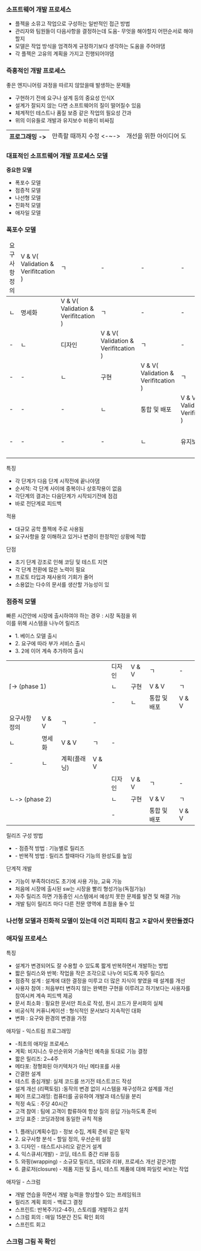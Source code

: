 <h3>소프트웨어 개발 프로세스</h3>
<ul>
	<li>플젝을 소뮤고 작업으로 구성하는 일반적인 접근 방법</li>
	<li>관리자와 팀원들이 다음사항을 결정하는데 도움- 무엇을 해야할지 어떤순서로 해야할지</li>
	<li>모델은 작업 방식을 엄격하게 규정하기보다 생각하는 도움을 주어야댐</li>
	<li>각 플젝은 고유의 계획을 가지고 진행되어야댐</li>
</ul>

<h3>즉흥적인 개발 프로세스</h3>
<p>좋은 엔지니어링 과정을 따르지 않았을때 발생하는 문제들</p>
<ul>
	<li>구현하기 전에 요구나 설계 등의 중요성 인식X</li>
	<li>설계가 잘되지 않는 다면 소프트웨어의 질이 떨어질수 있음</li>
	<li>체계적인 테스트나 품질 보증 같은 작업의 필요성 간과</li>
	<li>위의 이유들로 개발과 유지보수 비용이 비싸짐</li>
</ul>
<table>
	<thead>
		<tr>
			<th>프로그래밍 -></th>
			<td> 만족할 때까지 수정 <-~-></td>
			<td>개선을 위한 아이디어 도</td>
		</tr>
	</thead>
</table>


<h3>대표적인 소프트웨어 개발 프로세스 모델</h3>
<p><strong>중요한 모델</strong></p>
<ul>
	<li>폭포수 모델</li>
	<li>점증적 모델</li>
	<li>나선형 모델</li>
	<li>진화적 모델</li>
	<li>애자일 모델</li>
</ul>


<h3>폭포수 모델</h3>
<table>
	<thead>
		<tr>
			<td>요구사항 정의</td>
			<td>V & V( Validation & Verifitcation ) </td>
			<td>ㄱ</td>
			<td>-</td>
			<td>-</td>
			<td>-</td>
			<td>-</td>
		</tr>
	</thead>
	<tbody>
		<tr>
			<td>ㄴ</td>
			<td>명세화</td>
			<td>V & V( Validation & Verifitcation ) </td>
			<td>ㄱ</td>
			<td>-</td>
			<td>-</td>
			<td>-</td>
		</tr>
		<tr>
			<td>-</td>
			<td>ㄴ</td>
			<td>디자인</td>
			<td>V & V( Validation & Verifitcation ) </td>
			<td>ㄱ</td>
			<td>-</td>
			<td>-</td>
		</tr>
		<tr>
			<td>-</td>
			<td>-</td>
			<td>ㄴ</td>
			<td>구현</td>
			<td>V & V( Validation & Verifitcation ) </td>
			<td>ㄱ</td>
			<td>-</td>
		</tr>
		<tr>
			<td>-</td>
			<td>-</td>
			<td>-</td>
			<td>ㄴ</td>
			<td>통합 및 배포</td>
			<td>V & V( Validation & Verifitcation ) </td>
			<td>ㄱ</td>
		</tr>
		<tr>
			<td>-</td>
			<td>-</td>
			<td>-</td>
			<td>-</td>
			<td>ㄴ</td>
			<td>유지보</td>
			<td>V & V( Validation & Verifitcation ) </td>
		</tr>
	</tbody>
</table>
<p>특징</p>
<ul>
	<li>각 단계가 다음 단계 시작전에 끝나야댐</li>
	<li>순서적: 각 단계 사이에 중복이나 상호작용이 없음</li>
	<li>각단계의 결과는 다음단계가 시작되기전에 점검</li>
	<li>바로 전단계로 피드백</li>
</ul>
<p>적용</p>
<ul>
	<li>대규모 공학 플젝에 주로 사용됨</li>
	<li>요구사항을 잘 이해하고 있거나 변경이 한정적인 상황에 적합</li>
</ul>
<p>단점</p>
<ul>
	<li>초기 단계 강조로 인해 코딩 및 테스트 지연</li>
	<li>각 단계 전환에 많은 노력이 필요</li>
	<li>프로토 타입과 재사용의 기회가 줄어</li>
	<li>소용없는 다수의 문서를 생산할 가능성이 있</li>
</ul>

<h3>점증적 모델</h3>
<p>
	빠른 시간안에 시장에 출시하여야 하는 경우 : 시장 독점을 위</br>
	이를 위해 시스템을 나누어 릴리즈
</p>
<ul>
	<li>1. 베이스 모델 출시</li>
	<li>2. 요구에 따라 부가 서비스 출시</li>
	<li>3. 2에 이어 계속 추가하여 출시</li>
</ul>
<table>
	<tbody>
		<tr>
			<td rowspan="3" colspan="4">⌈-> (phase 1)</td>
			<td>디자인</td>
			<td>V & V</td>
			<td>ㄱ</td>
			<td>-</td>
		</tr>
		<tr>	
			<td>ㄴ</td>
			<td>구현</td>
			<td>V & V</td>
			<td>ㄱ</td>
		</tr>
		<tr>
			<td>-</td>
			<td>ㄴ</td>
			<td>통합 및 배포 </td>
			<td>V & V</td>
		</tr>
		<tr>
			<td>요구사항 정의</td>
			<td>V & V</td>
			<td>ㄱ</td>
			<td>-</td>
			<td colspan="4" rowspan="3">-</td>
		</tr>
		<tr>
			<td>ㄴ</td>
			<td>명세화</td>
			<td>V & V</td>
			<td>ㄱ</td>
		</tr>
		<tr>
			<td>-</td>
			<td>ㄴ</td>
			<td>계획(플래닝)</td>
			<td>V & V</td>
		</tr>
		<tr>
			<td rowspan="4" colspan="4">ㄴ-> (phase 2)</td>
			<td>디자인</td>
			<td>V & V</td>
			<td>ㄱ</td>
			<td>-</td>
		</tr>
		<tr>
			<td>ㄴ</td>
			<td>구현</td>
			<td>V & V</td>
			<td>ㄱ</td>
		</tr>
		<tr>
			<td>-</td>
			<td></td>
			<td>통합 및 배포 </td>
			<td>V & V</td>
		</tr>
	</tbody>
</table>

<p>
	릴리즈 구성 방법
</p>
<ul>
	<li>- 점증적 방법 : 기능별로 릴리즈</li>
	<li>- 반복적 방법 : 릴리즈 할때마다 기능의 완성도를 높임</li>
</ul>
<p>
	단계적 개발
</p>
<ul>
	<li>기능이 부족하더라도 초기에 사용 가능, 교육 가능</li>
	<li>처음에 시장에 출시된 sw는 시장을 빨리 형성가능(독점가능)</li>
	<li>자주 릴리즈 하면 가동중인 시스템에서 예상치 못한 문제를 발견 및 해결 가능</li>
	<li>개발 팀이 릴리즈 마다 다른 전문 영역에 초점을 둘수 있</li>
</ul>


<h3>나선형 모델과 진화적 모델이 있는데 이건 피피티 참고 ㅈ같아서 못만들겠다</h3>


<h3>애자일 프로세스</h3>
<p>특징</p>
<ul>
	<li>설계가 변경되어도 잘 수용할 수 있도록 짧게 반복하면서 개발하는 방법</li>
	<li>짧은 릴리스와 반복: 작업을 작은 조각으로 나누어 되도록 자주 릴리스</li>
	<li>점증적 설계 : 설계에 대한 결정을 미루고 더 많은 지식이 쌓였을 때 설계를 개선</li>
	<li>사용자 참여 : 처음부터 변하지 않는 완벽한 구현을 이루려고 하기보다는 사용자를 참여시켜 계속 피드백 제공</li>
	<li>문서 최소화 : 필요한 문서만 최소로 작성, 원시 코드가 문서화의 실체</li>
	<li>비공식적 커퓨니케이션 : 형식적인 문서보다 지속적인 대화</li>
	<li>변화 :  요구와 환경의 변경을 가정</li>
</ul>
<p>애자일 - 익스트림 프로그래밍</p>
<ul>
	<li>-최초의 애자일 프로세스</li>
	<li>계획: 비지니스 우선순위와 기술적인 예측을 토대로 기능 결정</li>
	<li>짧은 릴리즈: 2~4주</li>
	<li>메타포: 정형화된 아키텍처가 아닌 메타포를 사용</li>
	<li>간결한 설계</li>
	<li>테스트 중심개발: 실제 코드를 쓰기전 테스트코드 작성</li>
	<li>설계 개선 (리팩토링) :동작의 변경 없이 시스템을 재구성하고 설계를 개선</li>
	<li>페어 프로그래밍: 컴퓨터를 공유하여 개발과 테스팅을 분리</li>
	<li>적정 속도 : 주당 40시간</li>
	<li>고객 참여 :  팀에 고객이 합류하여 항상 질의 응답 가능하도록 준비</li>
	<li>코딩 표준 : 코딩과정에 동일한 규칙 적용</li>
</ul>

<ul>
	<li>1. 플래닝(계획수립) - 정보 수집, 계획 준비 같은 밑작</li>
	<li>2. 요구사항 분석 - 할일 정의, 우선순위 설정</li>
	<li>3. 디자인 - 태스트시나리오 같은거 설계</li>
	<li>4. 익스큐셔(개발) -  코딩, 테스트 중간 리뷰 등등</li>
	<li>5. 와핑(wrapping) -  소규모 릴리즈, 데모와 리뷰, 프로세스 개선 같은거함</li>
	<li>6. 클로저(closure) - 제품 지원 및 출시, 테스트 제품에 대해 파일럿 써보는 작업 </li>
</ul>

<p>애자일 - 스크럼</p>
<ul>
	<li>개발 연습을 하면서 개발 능력을 향상할수 있는 프레임워크</li>
	<li>릴리즈 계획 회의 -  백로그 결정</li>
	<li>스프린트: 반복주기(2-4주), 스토리를 개발하고 설치</li>
	<li>스크럼 회의 : 매일 15분간 진도 확인 회의</li>
	<li>스프린트 회고</li>
</ul>
<h3>스크럼 그림 꼭 확인</h3>


